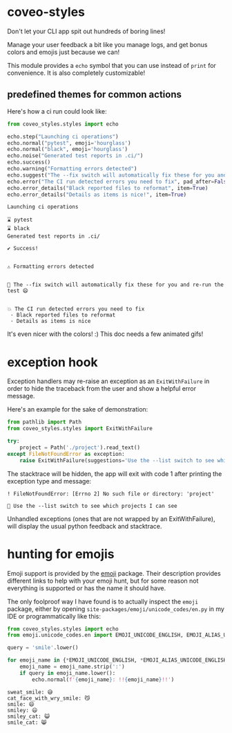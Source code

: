 # coveo-styles

Don't let your CLI app spit out hundreds of boring lines!

Manage your user feedback a bit like you manage logs, and get bonus colors and emojis just because we can!

This module provides a `echo` symbol that you can use instead of `print` for convenience.
It is also completely customizable!


## predefined themes for common actions

Here's how a ci run could look like:

```python
from coveo_styles.styles import echo

echo.step("Launching ci operations")
echo.normal("pytest", emoji='hourglass')
echo.normal("black", emoji='hourglass')
echo.noise("Generated test reports in .ci/")
echo.success()
echo.warning("Formatting errors detected")
echo.suggest("The --fix switch will automatically fix these for you and re-run the test !!smile!!")
echo.error("The CI run detected errors you need to fix", pad_after=False)
echo.error_details("Black reported files to reformat", item=True)
echo.error_details("Details as items is nice!", item=True)
```


```
Launching ci operations

⌛ pytest
⌛ black
Generated test reports in .ci/

✔ Success!


⚠ Formatting errors detected


🤖 The --fix switch will automatically fix these for you and re-run the test 😄


💥 The CI run detected errors you need to fix
 · Black reported files to reformat
 · Details as items is nice
```

It's even nicer with the colors! :) This doc needs a few animated gifs!


# exception hook

Exception handlers may re-raise an exception as an `ExitWithFailure` in order to hide the traceback from the user and show a helpful error message.

Here's an example for the sake of demonstration:

```python
from pathlib import Path
from coveo_styles.styles import ExitWithFailure

try:
    project = Path('./project').read_text()
except FileNotFoundError as exception:
    raise ExitWithFailure(suggestions='Use the --list switch to see which projects I can see') from exception
```

The stacktrace will be hidden, the app will exit with code 1 after printing the exception type and message:

```
! FileNotFoundError: [Errno 2] No such file or directory: 'project'

🤖 Use the --list switch to see which projects I can see
```

Unhandled exceptions (ones that are not wrapped by an ExitWithFailure), will display the usual python feedback and stacktrace.


# hunting for emojis

Emoji support is provided by the [emoji](https://pypi.org/project/emoji/) package. 
Their description provides different links to help with your emoji hunt, but for some reason not everything is supported or has the name it should have.

The only foolproof way I have found is to actually inspect the `emoji` package, either by opening `site-packages/emoji/unicode_codes/en.py` in my IDE or programmatically like this:

```python
from coveo_styles.styles import echo
from emoji.unicode_codes.en import EMOJI_UNICODE_ENGLISH, EMOJI_ALIAS_UNICODE_ENGLISH

query = 'smile'.lower()

for emoji_name in {*EMOJI_UNICODE_ENGLISH, *EMOJI_ALIAS_UNICODE_ENGLISH}:
    emoji_name = emoji_name.strip(':')
    if query in emoji_name.lower():
        echo.normal(f'{emoji_name}: !!{emoji_name}!!')
```

```
sweat_smile: 😅
cat_face_with_wry_smile: 😼
smile: 😄
smiley: 😃
smiley_cat: 😺
smile_cat: 😸
```
